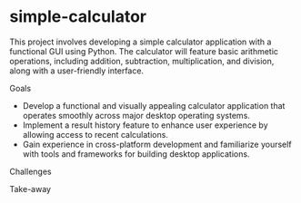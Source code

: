# simple-calculator

This project involves developing a simple calculator application with a functional GUI using Python. The calculator will feature basic arithmetic operations, including addition, subtraction, multiplication, and division, along with a user-friendly interface.


Goals
- Develop a functional and visually appealing calculator application that operates smoothly across major desktop operating systems.
- Implement a result history feature to enhance user experience by allowing access to recent calculations.
- Gain experience in cross-platform development and familiarize yourself with tools and frameworks for building desktop applications.


Challenges


Take-away
